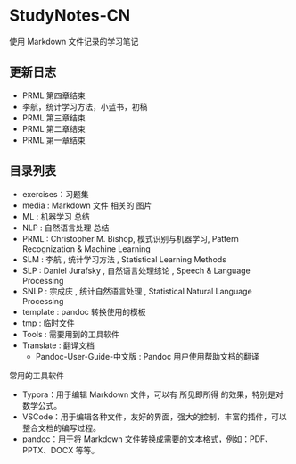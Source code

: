 # StudyNotes-CN

使用 Markdown 文件记录的学习笔记

## 更新日志

-   PRML 第四章结束
-   李航，统计学习方法，小蓝书，初稿
-   PRML 第三章结束
-   PRML 第二章结束
-   PRML 第一章结束

## 目录列表

-   exercises：习题集
-   media : Markdown 文件 相关的 图片
-   ML : 机器学习 总结
-   NLP : 自然语言处理 总结
-   PRML : Christopher M. Bishop, 模式识别与机器学习, Pattern Recognization & Machine Learning
-   SLM : 李航 , 统计学习方法 , Statistical Learning Methods
-   SLP : Daniel Jurafsky , 自然语言处理综论 , Speech & Language Processing
-   SNLP : 宗成庆 , 统计自然语言处理 , Statistical Natural Language Processing
-   template : pandoc 转换使用的模板
-   tmp : 临时文件
-   Tools : 需要用到的工具软件
-   Translate : 翻译文档
    -   Pandoc-User-Guide-中文版 : Pandoc 用户使用帮助文档的翻译

常用的工具软件

-   Typora：用于编辑 Markdown 文件，可以有 所见即所得 的效果，特别是对数学公式。
-   VSCode：用于编辑各种文件，友好的界面，强大的控制，丰富的插件，可以整合文档的编写过程。
-   pandoc：用于将 Markdown 文件转换成需要的文本格式，例如：PDF、PPTX、DOCX 等等。
